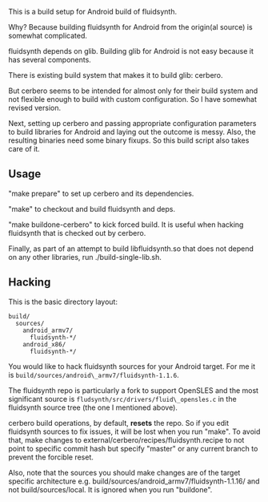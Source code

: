 This is a build setup for Android build of fluidsynth.

Why? Because building fluidsynth for Android from the origin(al source)
is somewhat complicated.

fluidsynth depends on glib.
Building glib for Android is not easy because it has several components.

There is existing build system that makes it to build glib: cerbero.

But cerbero seems to be intended for almost only for their build system
and not flexible enough to build with custom configuration.
So I have somewhat revised version.

Next, setting up cerbero and passing appropriate configuration parameters
to build libraries for Android and laying out the outcome is messy.
Also, the resulting binaries need some binary fixups.
So this build script also takes care of it.

Usage
-----

"make prepare" to set up cerbero and its dependencies.

"make" to checkout and build fluidsynth and deps.

"make buildone-cerbero" to kick forced build. It is useful when hacking
fluidsynth that is checked out by cerbero.

Finally, as part of an attempt to build libfluidsynth.so that does not
depend on any other libraries, run ./build-single-lib.sh.

Hacking
-------

This is the basic directory layout:

    build/
      sources/
        android_armv7/
          fluidsynth-*/
        android_x86/
          fluidsynth-*/

You would like to hack fluidsynth sources for your Android target.
For me it is `build/sources/android\_armv7/fluidsynth-1.1.6`.

The fluidsynth repo is particularly a fork to support OpenSLES and the most significant source is `fludsynth/src/drivers/fluid\_opensles.c` in the fluidsynth source tree (the one I mentioned above).

cerbero build operations, by default, **resets** the repo.
So if you edit fluidsynth sources to fix issues, it will be lost when you run "make".
To avoid that, make changes to external/cerbero/recipes/fluidsynth.recipe
to not point to specific commit hash but specify "master" or any current
branch to prevent the forcible reset.

Also, note that the sources you should make changes are of the target
specific architecture e.g. build/sources/android\_armv7/fluidsynth-1.1.16/
and not build/sources/local. It is ignored when you run "buildone".


